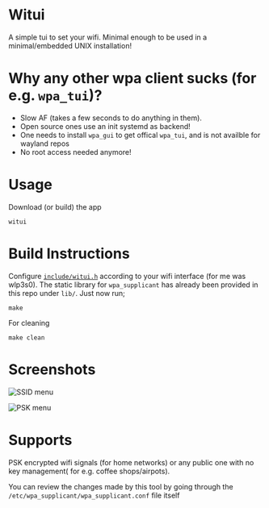 # Witui
A simple tui to set your wifi. Minimal enough to be used in a minimal/embedded UNIX installation! 
# Why any other wpa client sucks (for e.g. `wpa_tui`)?
* Slow AF (takes a few seconds to do anything in them).
* Open source ones use an init systemd as backend! 
* One needs to install `wpa_gui` to get offical `wpa_tui`, and is not availble for wayland repos
* No root access needed anymore!

# Usage
Download (or build) the app
```
witui
````

# Build Instructions

Configure [`include/witui.h`](https://github.com/burntfalafel/witui/blob/master/include/witui.h) according to your wifi interface (for me was wlp3s0). The static library for `wpa_supplicant` has already been provided in this repo under `lib/`. Just now run;  
```
make
```
For cleaning
```
make clean
```

# Screenshots
![SSID menu](./pics/menu.png)

![PSK menu](./pics/psk.png)

# Supports 
 PSK encrypted wifi signals (for home networks) or any public one with no key management( for e.g. coffee shops/airpots). 

 You can review the changes made by this tool by going through the `/etc/wpa_supplicant/wpa_supplicant.conf` file itself
